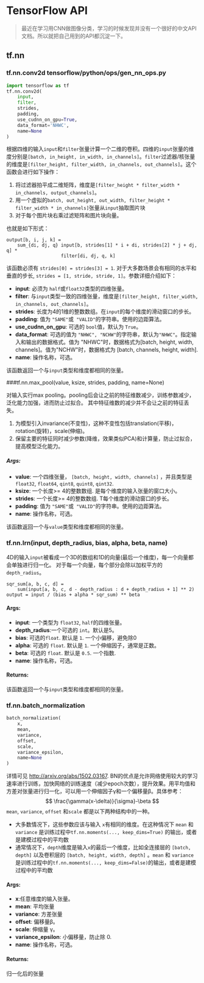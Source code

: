 # TensorFlow API

>  最近在学习用CNN做图像分类，学习的时候发现并没有一个很好的中文API文档。所以就把自己用到的API都沉淀一下。

## tf.nn

### tf.nn.conv2d  tensorflow/python/ops/gen_nn_ops.py

```python
import tensorflow as tf
tf.nn.conv2d(
    input,
    filter,
    strides,
    padding,
    use_cudnn_on_gpu=True,
    data_format='NHWC',
    name=None
)
```

根据四维的输入`input`和`filter`张量计算一个二维的卷积。四维的`input`张量的维度分别是`[batch, in_height, in_width, in_channels]`。`filter`过滤器/核张量的维度是`[filter_height, filter_width, in_channels, out_channels]`。这个函数会进行如下操作：

1. 将过滤器拍平成二维矩阵，维度是`[filter_height * filter_width * in_channels, output_channels]`。
2. 用一个虚拟的`batch, out_height, out_width, filter_height * filter_width * in_channels]`张量从`input`抽取图片块
3. 对于每个图片块右乘过滤矩阵和图片块向量。

也就是如下形式：

```
output[b, i, j, k] =
    sum_{di, dj, q} input[b, strides[1] * i + di, strides[2] * j + dj, q] *
                    filter[di, dj, q, k]

```

该函数必须有 `strides[0] = strides[3] = 1`. 对于大多数场景会有相同的水平和垂直的步长, `strides = [1, stride, stride, 1]`。参数详细介绍如下：

-  **input**: 必须为 `half`或`float32`类型的四维张量。
-  **filter**: 与`input`类型一致的四维张量，维度是`[filter_height, filter_width, in_channels, out_channels]`。
-  **strides**: 长度为4的1维的整数数组。在`input`的每个维度的滑动窗口的步长。
-  **padding**: 值为 `"SAME"`或` "VALID"`的字符串。使用的边距算法。
-  **use_cudnn_on_gpu**: 可选的 `bool`值，默认为 `True`。
-  **data_format**: 可选的值为 `"NHWC", "NCHW"`的字符串，默认为`"NHWC"`。指定输入和输出的数据格式。值为 "NHWC"时，数据格式为[batch, height, width, channels]。值为"NCHW"时，数据格式为 [batch, channels, height, width].
-  **name**: 操作名称，可选。

该函数返回一个与`input`类型和维度都相同的张量。

###tf.nn.max_pool(value, ksize, strides, padding, name=None)

对输入实行max pooling。pooling后会让之前的特征维数减少，训练参数减少，泛化能力加强，进而防止过拟合。    其中特征维数的减少并不会让之前的特征丢失。

1. 为模型引入invariance(不变性)，这种不变性包括translation(平移)，rotation(旋转)，scale(伸缩)。
2. 保留主要的特征同时减少参数(降维，效果类似PCA)和计算量，防止过拟合，提高模型泛化能力。

##### Args:

-  **value**: 一个四维张量， `[batch, height, width, channels]` ，并且类型是 `float32`, `float64`, `qint8`, `quint8`, `qint32`.
-  **ksize**: 一个长度>= 4的整数数组. 是每个维度的输入张量的窗口大小。
-  **strides**: 一个长度>= 4的整数数组. T每个维度的滑动窗口的步长。
-  **padding**: 值为 `"SAME"`或` "VALID"`的字符串。使用的边距算法。
-  **name**: 操作名称，可选。

该函数返回一个与`value`类型和维度都相同的张量。

### tf.nn.lrn(input, depth_radius, bias, alpha, beta, name)

4D的输入`input`被看成一个3D的数组和1D的向量(最后一个维度)，每一个向量都会单独进行归一化。 对于每一个向量，每个部分会除以加权平方的`depth_radius`。

```
sqr_sum[a, b, c, d] =
    sum(input[a, b, c, d - depth_radius : d + depth_radius + 1] ** 2)
output = input / (bias + alpha * sqr_sum) ** beta
```

#### Args:

-  **input**: 一个类型为 `float32`, `half`的四维张量。
-  **depth_radius**:一个可选的 `int`。默认是5。
-  **bias**: 可选的`float`. 默认是 `1`. 一个小偏移，避免除0
-  **alpha**: 可选的 `float`. 默认是 `1`. 一个伸缩因子，通常是正数。
-  **beta**: 可选的 `float`. 默认是 `0.5`. 一个指数.
-  **name**: 操作名称，可选。

#### Returns:

该函数返回一个与`input`类型和维度都相同的张量。

### tf.nn.batch_normalization 

```python
batch_normalization(
    x,
    mean,
    variance,
    offset,
    scale,
    variance_epsilon,
    name=None
)
```

详情可见 http://arxiv.org/abs/1502.03167. BN的优点是允许网络使用较大的学习速率进行训练，加快网络的训练速度（减少epoch次数），提升效果。用平均值和方差对张量进行归一化，可以用一个伸缩因子γ和一个偏移量β。具体参考：
$$
\frac{\gamma(x-\delta)}{\sigma}-\beta
$$
`mean`, `variance`, `offset` 和`scale` 都是以下两种结构中的一种。

-  大多数情况下，这些参数应该与输入 `x`有相同的维度。在这种情况下  `mean` 和 `variance` 是训练过程中`tf.nn.moments(..., keep_dims=True)` 的输出，或者是建模过程中的平均数
-  通常情况下，`depth`维度是输入`x`的最后一个维度，比如全连接层的 `[batch, depth]` 以及卷积层的 `[batch, height, width, depth]` 。`mean` 和 `variance` 是训练过程中的`tf.nn.moments(..., keep_dims=False)`的输出，或者是建模过程中的平均数

#### Args:

-  **x**:任意维度的输入张量。
-  **mean**: 平均张量
-  **variance**: 方差张量
-  **offset**: 偏移量β。
-  **scale**: 伸缩量 γ。
-  **variance_epsilon**: 小偏移量，防止除 0.
-  **name**: 操作名称，可选。

#### Returns:

归一化后的张量


